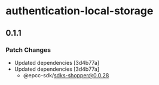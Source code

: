 # authentication-local-storage

## 0.1.1

### Patch Changes

- Updated dependencies [3d4b77a]
- Updated dependencies [3d4b77a]
  - @epcc-sdk/sdks-shopper@0.0.28
